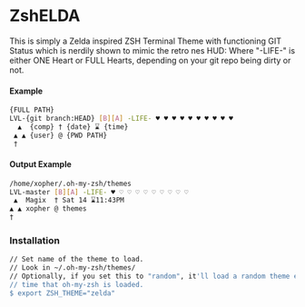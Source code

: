 # ZshELDA
This is simply a Zelda inspired ZSH Terminal Theme with functioning GIT Status which is nerdily shown to mimic the retro nes HUD:
Where "-LIFE-" is either ONE Heart or FULL Hearts, depending on your git repo being dirty or not.

#### Example
```bash
{FULL PATH}
LVL-{git branch:HEAD} [B][A] -LIFE- ♥ ♥ ♥ ♥ ♥ ♥ ♥ ♥ ♥ ♥
  ▲  {comp} † {date} ⌛ {time}
 ▲ ▲ {user} @ {PWD PATH}
 †
```
#### Output Example
```bash
/home/xopher/.oh-my-zsh/themes
LVL-master [B][A] -LIFE- ♥ ♡ ♡ ♡ ♡ ♡ ♡ ♡ ♡ ♡ 
 ▲  Magix  † Sat 14 ⌛11:43PM
▲ ▲ xopher @ themes
†
```

### Installation
```bash
// Set name of the theme to load.
// Look in ~/.oh-my-zsh/themes/
// Optionally, if you set this to "random", it'll load a random theme each
// time that oh-my-zsh is loaded.
$ export ZSH_THEME="zelda"
```
